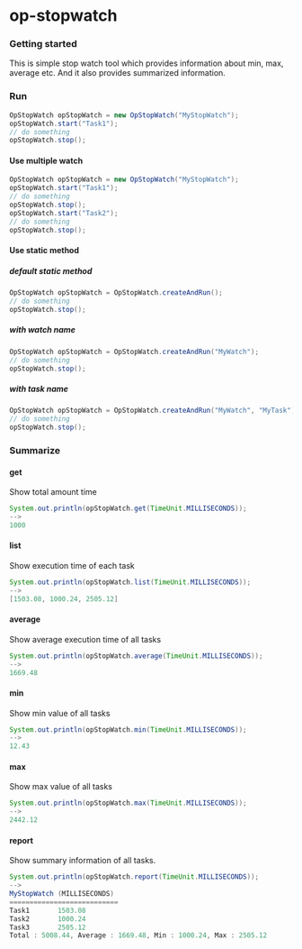 # op-stopwatch

### Getting started
This is simple stop watch tool which provides information about min, max, average etc.
And it also provides summarized information.

### Run
```java
OpStopWatch opStopWatch = new OpStopWatch("MyStopWatch");
opStopWatch.start("Task1");
// do something
opStopWatch.stop();
```

#### Use multiple watch
```java
OpStopWatch opStopWatch = new OpStopWatch("MyStopWatch");
opStopWatch.start("Task1");
// do something
opStopWatch.stop();
opStopWatch.start("Task2");
// do something
opStopWatch.stop();
```

#### Use static method
##### default static method
```java
OpStopWatch opStopWatch = OpStopWatch.createAndRun();
// do something
opStopWatch.stop();
```
##### with watch name
```java
OpStopWatch opStopWatch = OpStopWatch.createAndRun("MyWatch");
// do something
opStopWatch.stop();
```

##### with task name
```java
OpStopWatch opStopWatch = OpStopWatch.createAndRun("MyWatch", "MyTask");
// do something
opStopWatch.stop();
```

### Summarize
#### get
Show total amount time
```java
System.out.println(opStopWatch.get(TimeUnit.MILLISECONDS));
-->
1000

```

#### list
Show execution time of each task 
```java
System.out.println(opStopWatch.list(TimeUnit.MILLISECONDS));
-->
[1503.08, 1000.24, 2505.12]

```

#### average
Show average execution time of all tasks
```java
System.out.println(opStopWatch.average(TimeUnit.MILLISECONDS));
-->
1669.48
```

#### min
Show min value of all tasks
```java
System.out.println(opStopWatch.min(TimeUnit.MILLISECONDS));
-->
12.43
```


#### max
Show max value of all tasks
```java
System.out.println(opStopWatch.max(TimeUnit.MILLISECONDS));
-->
2442.12
```

#### report
Show summary information of all tasks.
```java
System.out.println(opStopWatch.report(TimeUnit.MILLISECONDS));
-->
MyStopWatch (MILLISECONDS)
===========================
Task1		1503.08
Task2		1000.24
Task3		2505.12
Total : 5008.44, Average : 1669.48, Min : 1000.24, Max : 2505.12
```